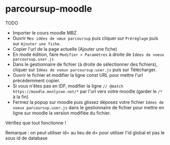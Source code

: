 # parcoursup-moodle

TODO

- Importer le cours moodle MBZ
- Ouvrir `Mes idées de vœux parcoursup` puis cliquer sur `Préréglage` puis sur `Ajouter une fiche`.
- Copier l'url de la page actuelle (Ajouter une fiche)
- En mode édition, faire `Modifier > Paramètres` à droite de `Idées de voeux parcoursup.user.js`
- Dans le gestionnaire de fichier (à droite de sélectionner des fichiers), cliquer sur `Idées de voeux parcoursup.user.js` puis sur Télécharger.
- Ouvrir le fichier et modifier la ligne const URL pour mettre l'url précédemment copier.
- Si vous n'êtes pas en IDF, modifier la ligne `// @match https://moodle.monlycee.net/*` par l'url vers votre moodle (garder le `/*` à la fin)
- Fermez la popup sur moodle puis glissez déposez votre fichier `Idées de voeux parcoursup.user.js` dans le gestionnaire de fichier pour mettre en ligne sur moodle la version modifiée du fichier.

Vérifiez que tout fonctionne !


Remarque : on peut  utiliser id= au lieu de d= pour utiliser l'id global et pas le sous id de database
